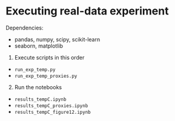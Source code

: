 # Executing real-data experiment

Dependencies: 
* pandas, numpy, scipy, scikit-learn
* seaborn, matplotlib

1. Execute scripts in this order
* `run_exp_temp.py`
* `run_exp_temp_proxies.py`

2. Run the notebooks
* `results_tempC.ipynb`
* `results_tempC_proxies.ipynb`
* `results_tempC_figure12.ipynb`
